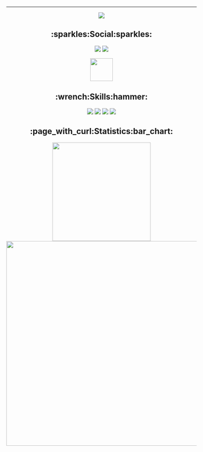 
---

<p align=center><img src="https://i.imgur.com/agjKcti.png"></p>


<h2 align=center>:sparkles:Social:sparkles:</h2>
<div align=center>
  <a href="https://open.spotify.com/user/5y7hfyd9smyctho59qbo78hns"><img src="https://img.shields.io/badge/Spotify-1ED760?&style=for-the-badge&logo=spotify&logoColor=white" /></a>
  <a href="https://steamcommunity.com/id/Blessthegodemperor/"><img src="https://img.shields.io/badge/Steam-000000?style=for-the-badge&logo=steam&logoColor=white" /></a>
  
  <a href="https://discord.com/users/503505263119040522"><img src="https://discord.c99.nl/widget/theme-4/503505263119040522.png" height="60px" /></a>
</div>

<h2 align=center>:wrench:Skills:hammer:</h2>
<div align=center>
  <img src="https://img.shields.io/badge/Java-ED8B00?style=for-the-badge&logo=java&logoColor=white" />
  <img src="https://img.shields.io/badge/Python-14354C?style=for-the-badge&logo=python&logoColor=white" />
  <img src="https://img.shields.io/badge/Heroku-430098?style=for-the-badge&logo=heroku&logoColor=white" />
  <img src="https://img.shields.io/badge/Microsoft-666666?style=for-the-badge&logo=microsoft&logoColor=white" />
</div>

<h2 align=center>:page_with_curl:Statistics:bar_chart:</h2>
<div align=center>
  <img src="https://github-readme-stats.vercel.app/api/top-langs/?username=Johnypier&langs_count=8&theme=github_dark&hide_border=true" width="260" />
  <img src="https://github-readme-stats.vercel.app/api?username=Johnypier&show_icons=true&theme=github_dark&hide_border=true" width="540"/>
</div>

